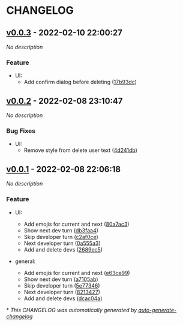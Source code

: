 # CHANGELOG

## [v0.0.3](https://github.com/angel-git/daily-standup-tui/releases/tag/v0.0.3) - 2022-02-10 22:00:27

*No description*

### Feature

- UI:
  - Add confirm dialog before deleting ([17b93dc](https://github.com/angel-git/daily-standup-tui/commit/17b93dcbc823f718c6d9157a9a0be4ee03dd98ca))

## [v0.0.2](https://github.com/angel-git/daily-standup-tui/releases/tag/v0.0.2) - 2022-02-08 23:10:47

*No description*

### Bug Fixes

- UI:
  - Remove style from delete user text ([4d241db](https://github.com/angel-git/daily-standup-tui/commit/4d241dbaa068d531bbdc95f4f4539d867cf9102c))

## [v0.0.1](https://github.com/angel-git/daily-standup-tui/releases/tag/v0.0.1) - 2022-02-08 22:06:18

*No description*

### Feature

- UI:
  - Add emojis for current and next ([80a7ac3](https://github.com/angel-git/daily-standup-tui/commit/80a7ac32fffc2ccb880322fec2efee47c9943f28))
  - Show next dev turn ([db3faa4](https://github.com/angel-git/daily-standup-tui/commit/db3faa442f18ebe0b7dda2562f3f42788e92cad8))
  - Skip developer turn ([c2af0ce](https://github.com/angel-git/daily-standup-tui/commit/c2af0ce32eae93f4d69eeea04500f83b76642a0c))
  - Next developer turn ([0a555a3](https://github.com/angel-git/daily-standup-tui/commit/0a555a30871ae603f9039b00b2997f2e6624cf14))
  - Add and delete devs ([2689ec5](https://github.com/angel-git/daily-standup-tui/commit/2689ec53966aed5cb0f2dc057fbee90539dfb296))

- general:
  - Add emojis for current and next ([e63ce99](https://github.com/angel-git/daily-standup-tui/commit/e63ce992f183a08c47effd8a0afa75c04cfc65b6))
  - Show next dev turn ([a7105ab](https://github.com/angel-git/daily-standup-tui/commit/a7105ab79f7921f68a816f91634013dd3deae1cc))
  - Skip developer turn ([5e77346](https://github.com/angel-git/daily-standup-tui/commit/5e773460ec81faa255db74f42306cd4c50b61a17))
  - Next developer turn ([8213427](https://github.com/angel-git/daily-standup-tui/commit/8213427ab766ec290511182b15322700e6a9c7f6))
  - Add and delete devs ([dcac04a](https://github.com/angel-git/daily-standup-tui/commit/dcac04a2079c525d5bd5bcbfc0375b8030ddb15e))

\* *This CHANGELOG was automatically generated by [auto-generate-changelog](https://github.com/BobAnkh/auto-generate-changelog)*
